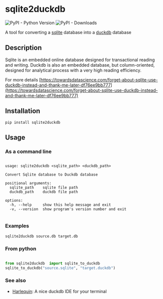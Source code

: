 # sqlite2duckdb

![PyPI - Python Version](https://img.shields.io/pypi/pyversions/sqlite2duckdb)
![PyPI - Downloads](https://img.shields.io/pypi/dm/sqlite2duckdb)

A tool for converting a [sqlite](https://www.sqlite.org/) database into a [duckdb](https://duckdb.org/) database


## Description 

Sqlite is an embedded online database designed for transactional reading and writing.
Duckdb is also an embedded database, but column-oriented, designed for analytical process with a very high reading efficiency.

For more details [https://towardsdatascience.com/forget-about-sqlite-use-duckdb-instead-and-thank-me-later-df76ee9bb777](https://towardsdatascience.com/forget-about-sqlite-use-duckdb-instead-and-thank-me-later-df76ee9bb777)


## Installation 

```
pip install sqlite2duckdb
```

## Usage 

### As a command line 

```

usage: sqlite2duckdb <sqlite_path> <duckdb_path>

Convert Sqlite database to Duckdb database

positional arguments:
  sqlite_path    sqlite file path
  duckdb_path    duckdb file path

options:
  -h, --help     show this help message and exit
  -v, --version  show program's version number and exit


```

### Examples 

```bash
sqlite2duckdb source.db target.db
```

### From python 

```python

from sqlite2duckdb  import sqlite_to_duckdb
sqlite_to_duckdb("source.sqlite", "target.duckdb")

```

### See also 

- [Harlequin](https://github.com/tconbeer/harlequin): A nice duckdb IDE for your terminal



